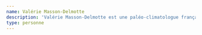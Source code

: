 ```yaml
---
name: Valérie Masson-Delmotte
description: 'Valérie Masson-Delmotte est une paléo-climatologue française, co-présidente du groupe n°1 du GIEC'
type: personne
---
```

